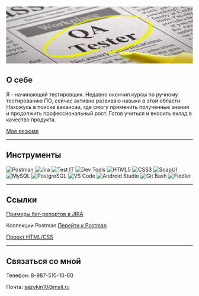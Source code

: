 ![Header](https://github.com/helg1985/helg1985/blob/main/assets/original1.jpg)

## О себе
Я - начинающий тестировщик. Недавно окончил курсы по ручному тестированию ПО, сейчас активно развиваю навыки в этой области. Нахожусь в поиске вакансии, где смогу применить полученные знания и продолжить профессиональный рост. Готов учиться и вносить вклад в качество продукта.

[Мое резюме](https://penza.hh.ru/applicant/resumes/view?resume=8bb5a9edff0e9577a90039ed1f546574646168)

---

## Инструменты

![Postman](https://img.shields.io/badge/Postman-FF6C37?style=for-the-badge&logo=postman&logoColor=white)
![Jira](https://img.shields.io/badge/Jira-0052CC?style=for-the-badge&logo=jira&logoColor=white)
![Test IT](https://img.shields.io/badge/Test_IT-2C2F33?style=for-the-badge&logo=testlio&logoColor=white)
![Dev Tools](https://img.shields.io/badge/Dev_Tools-4285F4?style=for-the-badge&logo=google-chrome&logoColor=white)
![HTML5](https://img.shields.io/badge/HTML5-E34F26?style=for-the-badge&logo=html5&logoColor=white)
![CSS3](https://img.shields.io/badge/CSS3-1572B6?style=for-the-badge&logo=css3&logoColor=white)
![SoapUI](https://img.shields.io/badge/SoapUI-5C5C5C?style=for-the-badge&logo=postman&logoColor=white)
![MySQL](https://img.shields.io/badge/MySQL-4479A1?style=for-the-badge&logo=mysql&logoColor=white)
![PostgreSQL](https://img.shields.io/badge/PostgreSQL-4169E1?style=for-the-badge&logo=postgresql&logoColor=white)
![VS Code](https://img.shields.io/badge/VS_Code-007ACC?style=for-the-badge&logo=visual-studio-code&logoColor=white)
![Android Studio](https://img.shields.io/badge/Android_Studio-3DDC84?style=for-the-badge&logo=android-studio&logoColor=white)
![Git Bash](https://img.shields.io/badge/Git_Bash-F05032?style=for-the-badge&logo=git&logoColor=white)
![Fiddler](https://img.shields.io/badge/Fiddler-8CC4D9?style=for-the-badge&logo=telerik&logoColor=black)

---

## Ссылки

[Примеры баг-репортов в JIRA](https://drive.google.com/drive/folders/1LaGG52v2sxUA9p6FBHAOwL0ZVINf8xH0?usp=sharing)

Коллекции Postman [Перейти к Postman](https://www.postman.com/helg1985/workspace/public-workspace)

[Проект HTML/CSS](https://helg1985.github.io/my_website)  

---

## Связаться со мной

Телефон: 8-987-510-10-60


Почта: sazykin10@mail.ru
